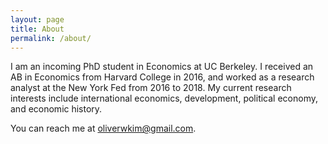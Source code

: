 ```yaml
---
layout: page
title: About
permalink: /about/
---
```


I am an incoming PhD student in Economics at UC Berkeley. I received an AB in Economics from Harvard College in 2016, and worked as a research analyst at the New York Fed from 2016 to 2018. My current research interests include international economics, development, political economy, and economic history.

You can reach me at [oliverwkim@gmail.com](mailto:oliverwkim@gmail.com).